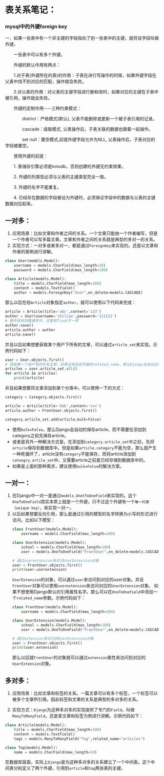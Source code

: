 # 表关系笔记：

### mysql中的外键foreign key
一、如果一张表中有一个非主键的字段指向了别一张表中的主键，就将该字段叫做外键。

　　一张表中可以有多个外键。

　　外键的默认作用有两点：

　　1.对子表(外键所在的表)的作用：子表在进行写操作的时候，如果外键字段在父表中找不到对应的匹配，操作就会失败。

　　2.对父表的作用：对父表的主键字段进行删和改时，如果对应的主键在子表中被引用，操作就会失败。

　　外键的定制作用----三种约束模式：

　　　　district：严格模式(默认), 父表不能删除或更新一个被子表引用的记录。

　　　　cascade：级联模式, 父表操作后，子表关联的数据也跟着一起操作。

　　　　set null：置空模式,前提外键字段允许为NLL,  父表操作后，子表对应的字段被置空。

　　使用外键的前提：

　　1. 表储存引擎必须是innodb，否则创建的外键无约束效果。

　　2. 外键的列类型必须与父表的主键类型完全一致。

　　3. 外键的名字不能重复。

　　4. 已经存在数据的字段被设为外键时，必须保证字段中的数据与父表的主键数据对应起来。
## 一对多：
1. 应用场景：比如文章和作者之间的关系。一个文章只能由一个作者编写，但是一个作者可以写多篇文章。文章和作者之间的关系就是典型的多对一的关系。
2. 实现方式：一对多或者多对一，都是通过`ForeignKey`来实现的。还是以文章和作者的案例进行讲解。

```python
class User(models.Model):
    username = models.CharField(max_length=20)
    password = models.CharField(max_length=100)

class Article(models.Model):
    title = models.CharField(max_length=100)
    content = models.TextField()
    author = models.ForeignKey("User",on_delete=models.CASCADE)
```

那么以后在给`Article`对象指定`author`，就可以使用以下代码来完成：

```python
article = Article(title='abc',content='123')
author = User(username='zhiliao',password='111111')
# 要先保存到数据库中，这里和flask不一样
author.save()
article.author = author
article.save()
```

并且以后如果想要获取某个用户下所有的文章，可以通过`article_set`来实现。示例代码如下：

```python
user = User.objects.first()
# 获取第一个用户写的所有文章，如果没有指定外键的related_name，那么Django会自动生成article_set，因为article引用了user的主键作为外键。
articles = user.article_set.all()
for article in articles:
    print(article)
```

并且如果想要将文章添加到某个分类中。可以使用一下的方式：
```python
category = Category.objects.first()

article = Article(title='bbb',content='vvv')
article.author = FrontUser.objects.first()

category.article_set.add(article,bulk=False)
```
* 使用`bulk=False`，那么Django会自动的保存article，而不需要在添加到category之前先保存article。
* 或者是另外一种解决方式是，在添加到`category.article_set`中之前，先将`article`保存到数据库中。但是如果`article.category`不能为空，那么就产生一种死循环了，article没有`category`不能保存，而将article添加到`cateogry.artile_set`中，又需要article之前是已经存储到数据库中的。
* 如果是上面的那种需求，建议使用`bulk=False`的解决方案。

## 一对一：
1. 在Django中一对一是通过`models.OnetToOneField`来实现的。这个`OneToOneField`其实本质上就是一个外键，只不过这个外键有一个`唯一约束（unique key）`，来实现一对一。
2. 以后如果想要反向引用，那么是通过引用的模型的名字转换为小写的形式进行访问。比如以下模型：
    ```python
    class FrontUser(models.Model):
        username = models.CharField(max_length=200)

    class UserExtension(models.Model):
        school = models.CharField(max_length=100)
        user = models.OneToOneField("FrontUser",on_delete=models.CASCADE)

    # 通过userextension来访问UserExtension对象
    user = FrontUser.objects.first()
    print(user.userextension)
    ```
    `UserExtension`的对象，可以通过`user`来访问到对应的user对象。并且`FrontUser`对象可以使用`userextension`来访问对应的`UserExtension`对象。
    如果不想使用Django默认的引用属性名字。那么可以在`OneToOneField`中添加一个`related_name`参数。示例代码如下：
    ```python
    class FrontUser(models.Model):
        username = models.CharField(max_length=200)

    class UserExtension(models.Model):
        school = models.CharField(max_length=100)
        user = models.OneToOneField("FrontUser",on_delete=models.CASCADE,related_name='extension')

    # 通过extension来访问到UserExtension对象
    user = FrontUser.objects.first()
    print(user.extension)
    ```
    那么以后就`FrontUser`的对象就可以通过`extension`属性来访问到对应的`UserExtension`对象。

## 多对多：
1. 应用场景：比如文章和标签的关系。一篇文章可以有多个标签，一个标签可以被多个文章所引用。因此标签和文章的关系是典型的多对多的关系。

2. 实现方式：`Django`为这种多对多的实现提供了专门的`Field`。叫做`ManyToManyField`。还是拿文章和标签为例进行讲解。示例代码如下：

```python
class Article(models.Model):
    title = models.CharField(max_length=100)
    content = models.TextField()
    tags = models.ManyToManyField("Tag",related_name="articles")

class Tag(models.Model):
    name = models.CharField(max_length=50)
```

在数据库层面，实际上`Django`是为这种多对多的关系建立了一个中间表。这个中间表分别定义了两个外键，引用到`article`和`tag`两张表的主键。